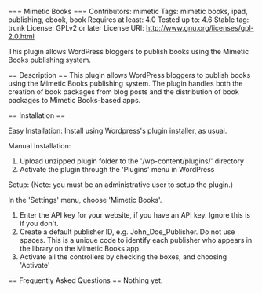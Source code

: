 === Mimetic Books ===
Contributors: mimetic
Tags: mimetic books, ipad, publishing, ebook, book
Requires at least: 4.0
Tested up to: 4.6
Stable tag: trunk
License: GPLv2 or later
License URI: http://www.gnu.org/licenses/gpl-2.0.html

This plugin allows WordPress bloggers to publish books using the Mimetic Books publishing system.

== Description ==
This plugin allows WordPress bloggers to publish books using the Mimetic Books publishing system. The plugin handles both the creation of book packages from blog posts and the distribution of book packages to Mimetic Books-based apps.

== Installation ==

Easy Installation:
Install using Wordpress's plugin installer, as usual.

Manual Installation:
1. Upload unzipped plugin folder to the '/wp-content/plugins/' directory
2. Activate the plugin through the 'Plugins' menu in WordPress

Setup:
(Note: you must be an administrative user to setup the plugin.)

In the 'Settings' menu, choose 'Mimetic Books'.
1. Enter the API key for your website, if you have an API key. Ignore this is if you don't.
2. Create a default publisher ID, e.g. John_Doe_Publisher. Do not use spaces. This is a unique code to identify each publisher who appears in the library on the Mimetic Books app.
3. Activate all the controllers by checking the boxes, and choosing 'Activate'


== Frequently Asked Questions ==
Nothing yet.

